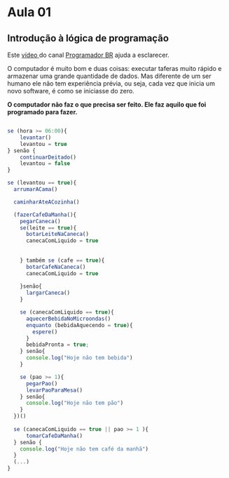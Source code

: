 # Aula 01 
## Introdução à lógica de programação
Este [vídeo ](https://www.youtube.com/watch?v=HXddFUe6VPU)do canal [Programador BR](https://www.youtube.com/channel/UCrdgeUeCll2QKmqmihIgKBQ) ajuda a esclarecer.

O computador é muito bom e duas coisas: executar taferas muito rápido e armazenar uma grande quantidade de dados. Mas diferente de um ser humano ele não tem experiência prévia, ou seja, cada vez que inicia um novo software, é como se iniciasse do zero.

**O computador não faz o que precisa ser feito. Ele faz aquilo que foi programado para fazer.**

```javascript

se (hora >= 06:00){
    levantar()
    levantou = true
} senão {
    continuarDeitado()
    levantou = false
}

se (levantou == true){
  arrumarACama()

  caminharAteACozinha()

  (fazerCafeDaManha(){
    pegarCaneca()
    se(leite == true){
      botarLeiteNaCaneca()
      canecaComLiquido = true
      
      
    } também se (cafe == true){
      botarCafeNaCaneca()
      canecaComLiquido = true      
      
    }senão{
      largarCaneca()
    }

    se (canecaComLiquido == true){
      aquecerBebidaNoMicroondas()        
      enquanto (bebidaAquecendo = true){
        espere()
      } 
      bebidaPronta = true;       
    } senão{
      console.log("Hoje não tem bebida")
    }

    se (pao >= 1){
      pegarPao()
      levarPaoParaMesa()
    } senão{
      console.log("Hoje não tem pão")
    }
  })() 
  
  se (canecaComLiquido == true || pao >= 1 ){
      tomarCafeDaManha()
  } senão { 
    console.log("Hoje não tem café da manhã")
  }
  (...)  
}
```